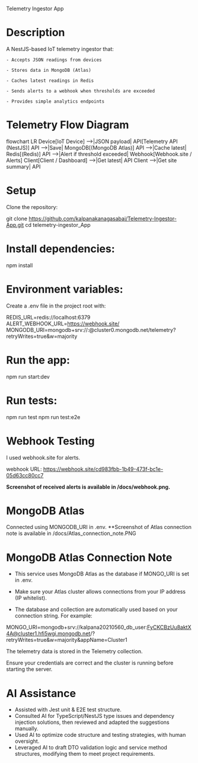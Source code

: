 Telemetry Ingestor App

# Description

A NestJS-based IoT telemetry ingestor that:

    - Accepts JSON readings from devices

    - Stores data in MongoDB (Atlas)

    - Caches latest readings in Redis

    - Sends alerts to a webhook when thresholds are exceeded

    - Provides simple analytics endpoints

# Telemetry Flow Diagram
flowchart LR
    Device[IoT Device] -->|JSON payload| API[Telemetry API (NestJS)]
    API -->|Save| MongoDB[(MongoDB Atlas)]
    API -->|Cache latest| Redis[(Redis)]
    API -->|Alert if threshold exceeded| Webhook[Webhook.site / Alerts]
    Client[Client / Dashboard] -->|Get latest| API
    Client -->|Get site summary| API

# Setup

Clone the repository:

git clone https://github.com/kalpanakanagasabai/Telemetry-Ingestor-App.git
cd telemetry-ingestor_App


# Install dependencies:

npm install


# Environment variables:
Create a .env file in the project root with:

REDIS_URL=redis://localhost:6379
ALERT_WEBHOOK_URL=https://webhook.site/<your-request-id>
MONGODB_URI=mongodb+srv://<username>:<password>@cluster0.mongodb.net/telemetry?retryWrites=true&w=majority


# Run the app:

npm run start:dev


# Run tests:

npm run test
npm run test:e2e

# Webhook Testing

I used webhook.site
 for alerts.

webhook URL: https://webhook.site/cd983fbb-1b49-473f-bc1e-05d63cc80cc7

**Screenshot of received alerts is available in /docs/webhook.png.**


# MongoDB Atlas

Connected using MONGODB_URI in .env.
**Screenshot of Atlas connection note is available in /docs/Atlas_connection_note.PNG

# MongoDB Atlas Connection Note

- This service uses MongoDB Atlas as the database if MONGO_URI is set in .env.

- Make sure your Atlas cluster allows connections from your IP address (IP whitelist).

- The database and collection are automatically used based on your connection string. For example:

MONGO_URI=mongodb+srv://kalpana20210560_db_user:FyCKCBzUu8aktX4A@cluster1.hfi5wgi.mongodb.net/?retryWrites=true&w=majority&appName=Cluster1

The telemetry data is stored in the Telemetry collection.

Ensure your credentials are correct and the cluster is running before starting the server.


# AI Assistance
- Assisted with Jest unit & E2E test structure.
- Consulted AI for TypeScript/NestJS type issues and dependency injection solutions, then reviewed and adapted the suggestions manually.
- Used AI to optimize code structure and testing strategies, with human oversight.
- Leveraged AI to draft DTO validation logic and service method structures, modifying them to meet project requirements.
